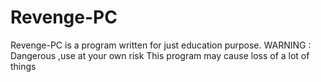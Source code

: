 # Revenge-PC
Revenge-PC is a program written for just education purpose. WARNING : Dangerous ,use at your own risk
This program may cause loss of a lot of things

